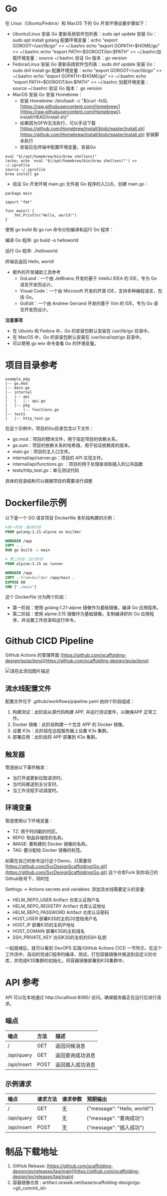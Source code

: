 # Go

在 Linux（Ubuntu/Fedora）和 MacOS 下的 Go 开发环境设置步骤如下：

- Ubuntu/Linux 安装 Go
更新系统软件包列表：sudo apt update
安装 Go：sudo apt install golang
配置环境变量：echo "export GOROOT=/usr/lib/go" >> ~/.bashrc
echo "export GOPATH=$HOME/go" >> ~/.bashrc
echo "export PATH=$GOROOT/bin:$PATH" >> ~/.bashrc加载环境变量：source ~/.bashrc
验证 Go 版本：go version
- Fedora/Linux 安装 Go
更新系统软件包列表：sudo dnf update
安装 Go： sudo dnf install go
配置环境变量：echo "export GOROOT=/usr/lib/go" >> ~/.bashrc
echo "export GOPATH=$HOME/go" >> ~/.bashrc
echo "export PATH=$GOROOT/bin:$PATH" >> ~/.bashrc
加载环境变量：source ~/.bashrc
验证 Go 版本： go version
- MacOS 安装 Go
安装 Homebrew：
    - 安装 Homebrew:  /bin/bash -c "$(curl -fsSL [https://raw.githubusercontent.com/Homebrew/](https://raw.githubusercontent.com/Homebrew/). install/HEAD/install.sh)"     
    - 如果因为GFW无法执行，可以手动下载 [https://github.com/Homebrew/install/blob/master/install.sh](https://github.com/Homebrew/install/blob/master/install.sh) 安装脚本执行      
    - 安装后在终端中配置环境变量，安装Go

```
eval "$(/opt/homebrew/bin/brew shellenv)"       
(echo; echo 'eval "$(/opt/homebrew/bin/brew shellenv)"') >> ~/.zprofile       
source ~/.zprofile
brew install go
```

- 验证 Go 开发环境
main.go 文件是 Go 程序的入口点，创建 main.go：

```
package main

import "fmt"

func main() {
    fmt.Println("Hello, world!")
}
```

使用 go build 和 go run 命令分别编译和运行 Go 程序：

编译 Go 程序: go build -o helloworld

运行 Go 程序: ./helloworld 

终端会返回 Hello, world!

- 额外的开发辅助工具参考
    - GoLand：一个由 JetBrains 开发的基于 IntelliJ IDEA 的 IDE，专为 Go 语言开发而设计。
    - Visual Code：一个由 Microsoft 开发的开源 IDE，支持多种编程语言，包括 Go。
    - GoEdit：一个由 Andrew Gerrand 开发的基于 Vim 的 IDE，专为 Go 语言开发而设计。

 **注意事项** 

- 在 Ubuntu 和 Fedora 中，Go 的安装包默认安装在 /usr/lib/go 目录中。
- 在 MacOS 中，Go 的安装包默认安装在 /usr/local/opt/go 目录中。
- 可以使用 go env 命令查看 Go 的环境变量。

# 项目目录参考

```
example_pkg
|-- go.mod
|-- main.go
|-- internal
|   |-- api              
|   |   |-- api.go
|   |-- pkg
|       |-- functions.go
|-- tests
|   |-- http_test.go
```

在这个示例中，项目的Go目录包含以下文件：

- go.mod：项目的模块文件，用于指定项目的依赖关系。
- go.sum：项目的依赖关系的哈希值，用于验证依赖库的版本。
- main.go：项目的主入口文件。
- internal/api/server.go：项目的 API 实现文件。
- internal/api/functions.go ：项目的用于处理查询和插入的公共函数
- tests/http\_test.go：单元测试代码

具体的目录结构可以根据项目的需要进行调整

# Dockerfile示例

以下是一个 GO 语言项目 Dockerfile 多阶段构建的示例：

```Dockerfile
#第一阶段：编译阶段
FROM golang:1.21-alpine as builder

WORKDIR /app
COPY . .
RUN go build -o main

# 第二阶段：运行阶段
FROM alpine:3.15 as runner

WORKDIR /app
COPY --from=builder /app/main .
EXPOSE 80
CMD ["./main"]
```

这个 Dockerfile 分为两个阶段：

- 第一阶段：使用 golang:1.21-alpine 镜像作为基础镜像，编译 Go 应用程序。
- 第二阶段：使用 alpine:3.15 镜像作为基础镜像，复制编译好的 Go 应用程序，并设置工作目录和运行命令。

# Github CICD Pipeline

 GitHub Actions 的管理界面 [https://github.com/scaffolding-design/go/actions](https://github.com/scaffolding-design/go/actions)

![请在此添加图片描述](https://developer.qcloudimg.com/http-save/yehe-2810186/5acd9650ef1c2b62a93eb497c1c9c600.png?qc_blockWidth=657&qc_blockHeight=287)

## 流水线配置文件

配置文件位于 .github/workflows/pipeline.yaml 由四个阶段组成：

1. 构建测试：此阶段从源代码构建 APP, 并运行测试套件，以确保APP 正常工作。
2. Docker 镜像：此阶段构建一个包含 APP 的 Docker 镜像。
3. 设置 K3s：此阶段在远程服务器上设置 K3s 集群。
4. 部署应用：此阶段将 APP 部署到 K3s 集群。

## 触发器

管道由以下事件触发：

- 当打开或更新拉取请求时。
- 当代码推送到主分支时。
- 当工作流程手动调度时。

## 环境变量

管道使用以下环境变量：

- TZ: 用于时间戳的时区。
- REPO: 制品存储库的名称。
- IMAGE: 要构建的 Docker 镜像的名称。
- TAG: 要分配给 Docker 镜像的标签。

如需在自己的账号运行这个Demo，只需要将[https://github.com/SvcDesignScaffolding/Go.git](https://github.com/SvcDesignScaffolding/Go.git) 这个仓库Fork 到你自己的Github账号下，同时在

Settings -> Actions secrets and variables: 添加流水线需要定义的变量:

- HELM\_REPO\_USER             Artifact 仓库认证用户名
- HELM\_REPO\_REGISTRY      Artifact 仓库认证地址  
- HELM\_REPO\_PASSWORD    Artifact 仓库认证密码
- HOST\_USER                       部署K3S的主机OS登陆用户名         
- HOST\_IP                            部署K3S的主机IP地址
- HOST\_DOMAIN                   部署K3S的主机域名
- SSH\_PRIVATE\_KEY             访问K3S的主机的SSH 私钥

一起就绪后，就可以看到 DevOPS 实践/GitHub Actions CICD 一节所示，在这个工作流中，自动的完成C程序的编译，测试，打包容器镜像并推送到自定义的仓库，并完成K3S集群的初始化，将容器镜像部署到K3S集群中。

# API 参考

API 可以在本地通过 http://localhost:8080/ 访问。确保服务器正在运行后进行请求。

## 端点

| 端点 | 方法 | 描述 |
|:----|:----|:----|
| / | GET | 返回问候消息 |
| /api/query | GET | 返回查询成功消息 |
| /api/insert | POST | 返回插入成功消息 |


## 示例请求

| 端点 | 请求方法 | 请求参数 | 预期输出 |
|:----|:----|:----|:----|
| / | GET | 无 | {"message": "Hello, world!"} |
| /api/query | GET | 无 | {"message": "查询成功"} |
| /api/insert | POST | 无 | {"message": "插入成功"} |


# 制品下载地址

1. GitHub Release: [https://github.com/scaffolding-design/go/releases/tag/main](https://github.com/scaffolding-design/go/releases/tag/main)
2. 容器镜像仓库  : artifact.onwalk.net/base/scaffolding-design/go:<git\_commit\_id>
